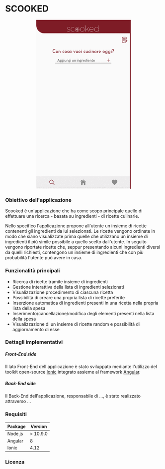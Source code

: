 # SCOOKED

<p align="center"> 
  <img src="https://github.com/kinik93/Scooked/blob/master/Screenshots.gif" alt="Screenshots">
</p>

### Obiettivo dell'applicazione

Scooked è un'applicazione che ha come scopo principale quello di effettuare una ricerca - basata su ingredienti - di ricette culinarie. 

Nello specifico l'applicazione propone all'utente un insieme di ricette contenenti gli ingredienti da lui selezionati. Le ricette vengono ordinate in modo che siano visualizzate prima quelle che utilizzano un insieme di ingredienti il più simile possibile a quello scelto dall'utente. In seguito vengono riportate ricette che, seppur presentando alcuni ingredienti diversi da quelli richiesti, contengono un insieme di ingredienti che con più probabilità l'utente può avere in casa.

### Funzionalità principali

* Ricerca di ricette tramite insieme di ingredienti
* Gestione interattiva della lista di ingredienti selezionati
* Visualizzazione procedimento di ciascuna ricetta
* Possibilità di creare una propria lista di ricette preferite
* Inserzione automatica di ingredienti presenti in una ricetta nella propria lista della spesa
* Inserimento/cancellazione/modifica degli elementi presenti nella lista della spesa
* Visualizzazione di un insieme di ricette random e possibilità di aggiornamento di esse

### Dettagli implementativi

##### Front-End side

Il lato Front-End dell'applicazione è stato sviluppato mediante l'utilizzo del toolkit open-source [Ionic](https://ionicframework.com/) integrato assieme al framework [Angular](https://angular.io/).

##### Back-End side
Il Back-End dell'applicazione, responsabile di ..., è stato realizzato attraverso ...

### Requisiti

| Package  |  Version | 
|---|---|
| Node.js | > 10.9.0 |
| Angular  |  8 |
| Ionic | 4.12 |

### Licenza
